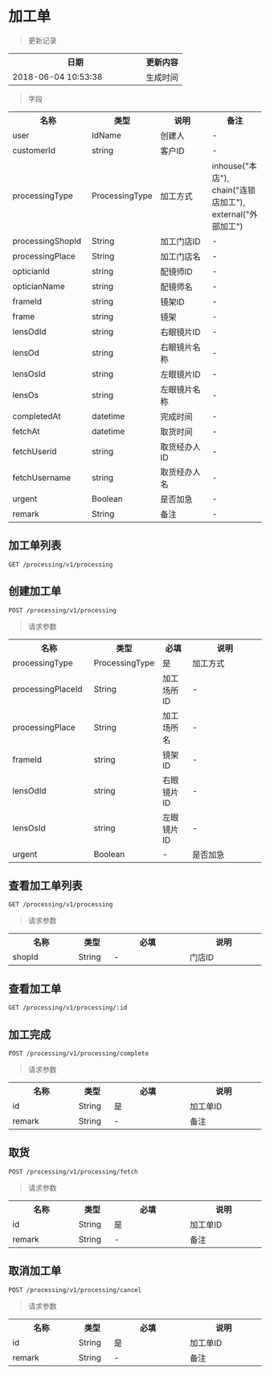 # 加工单

> 更新记录

<table>
    <tr>
        <th style="width:250px;">日期</th>
        <th>更新内容</th>
    </tr>
    <tr>
        <td>2018-06-04 10:53:38</td>
        <td>生成时间</td>
    </tr>
</table>

> 字段

<table>
    <tr>
        <th style="width:150px;">名称</th>
        <th style="width:60px;">类型</th>
        <th style="width:200px;">说明</th>
        <th>备注</th>
    </tr>
    <tr>
        <td>user</td>
        <td>IdName</td>
        <td>创建人</td>
        <td>-</td>
    </tr>
    <tr>
        <td>customerId</td>
        <td>string</td>
        <td>客户ID</td>
        <td>-</td>
    </tr>
    <tr>
        <td>processingType</td>
        <td>ProcessingType</td>
        <td>加工方式</td>
        <td>
            inhouse("本店"),
            chain("连锁店加工"),
            external("外部加工")
        </td>
    </tr>
    <tr>
        <td>processingShopId</td>
        <td>String</td>
        <td>加工门店ID</td>
        <td>-</td>
    </tr>
    <tr>
        <td>processingPlace</td>
        <td>String</td>
        <td>加工门店名</td>
        <td>-</td>
    </tr>
    <tr>
        <td>opticianId</td>
        <td>string</td>
        <td>配镜师ID</td>
        <td>-</td>
    </tr>
    <tr>
        <td>opticianName</td>
        <td>string</td>
        <td>配镜师名</td>
        <td>-</td>
    </tr>
    <tr>
        <td>frameId</td>
        <td>string</td>
        <td>镜架ID</td>
        <td>-</td>
    </tr>
    <tr>
        <td>frame</td>
        <td>string</td>
        <td>镜架</td>
        <td>-</td>
    </tr>
    <tr>
        <td>lensOdId</td>
        <td>string</td>
        <td>右眼镜片ID</td>
        <td>-</td>
    </tr>
    <tr>
        <td>lensOd</td>
        <td>string</td>
        <td>右眼镜片名称</td>
        <td>-</td>
    </tr>
    <tr>
        <td>lensOsId</td>
        <td>string</td>
        <td>左眼镜片ID</td>
        <td>-</td>
    </tr>
    <tr>
        <td>lensOs</td>
        <td>string</td>
        <td>左眼镜片名称</td>
        <td>-</td>
    </tr>
    <tr>
        <td>completedAt</td>
        <td>datetime</td>
        <td>完成时间</td>
        <td>-</td>
    </tr>
    <tr>
        <td>fetchAt</td>
        <td>datetime</td>
        <td>取货时间</td>
        <td>-</td>
    </tr>
    <tr>
        <td>fetchUserid</td>
        <td>string</td>
        <td>取货经办人ID</td>
        <td>-</td>
    </tr>
    <tr>
        <td>fetchUsername</td>
        <td>string</td>
        <td>取货经办人名</td>
        <td>-</td>
    </tr>
    <tr>
        <td>urgent</td>
        <td>Boolean</td>
        <td>是否加急</td>
        <td>-</td>
    </tr>
    <tr>
        <td>remark</td>
        <td>String</td>
        <td>备注</td>
        <td>-</td>
    </tr>
</table>

## 加工单列表

```
GET /processing/v1/processing
```

## 创建加工单

```
POST /processing/v1/processing
```
> 请求参数

<table>
    <tr>
        <th style="width:150px;">名称</th>
        <th style="width:60px;">类型</th>
        <th style="width:60px;">必填</th>
        <th style="width:200px;">说明</th>
    </tr>
    <tr>
        <td>processingType</td>
        <td>ProcessingType</td>
        <td>是</td>
        <td>加工方式</td>
    </tr>
    <tr>
        <td>processingPlaceId</td>
        <td>String</td>
        <td>加工场所ID</td>
        <td>-</td>
    </tr>
    <tr>
        <td>processingPlace</td>
        <td>String</td>
        <td>加工场所名</td>
        <td>-</td>
    </tr>
    <tr>
        <td>frameId</td>
        <td>string</td>
        <td>镜架ID</td>
        <td>-</td>
    </tr>
    <tr>
        <td>lensOdId</td>
        <td>string</td>
        <td>右眼镜片ID</td>
        <td>-</td>
    </tr>
    <tr>
        <td>lensOsId</td>
        <td>string</td>
        <td>左眼镜片ID</td>
        <td>-</td>
    </tr>
    <tr>
        <td>urgent</td>
        <td>Boolean</td>
        <td>-</td>
        <td>是否加急</td>
    </tr>
</table>

## 查看加工单列表

```
GET /processing/v1/processing
```

> 请求参数

<table>
    <tr>
        <th style="width:150px;">名称</th>
        <th style="width:60px;">类型</th>
        <th style="width:200px;">必填</th>
        <th style="width:200px;">说明</th>
    </tr>
    <tr>
        <td>shopId</td>
        <td>String</td>
        <td>-</td>
        <td>门店ID</td>
    </tr>
</table>

## 查看加工单

```
GET /processing/v1/processing/:id
```

## 加工完成

```
POST /processing/v1/processing/complete
```

> 请求参数

<table>
    <tr>
        <th style="width:150px;">名称</th>
        <th style="width:60px;">类型</th>
        <th style="width:200px;">必填</th>
        <th style="width:200px;">说明</th>
    </tr>
    <tr>
        <td>id</td>
        <td>String</td>
        <td>是</td>
        <td>加工单ID</td>
    </tr>
    <tr>
        <td>remark</td>
        <td>String</td>
        <td>-</td>
        <td>备注</td>
    </tr>
</table>

## 取货

```
POST /processing/v1/processing/fetch
```

> 请求参数

<table>
    <tr>
        <th style="width:150px;">名称</th>
        <th style="width:60px;">类型</th>
        <th style="width:200px;">必填</th>
        <th style="width:200px;">说明</th>
    </tr>
    <tr>
        <td>id</td>
        <td>String</td>
        <td>是</td>
        <td>加工单ID</td>
    </tr>
    <tr>
        <td>remark</td>
        <td>String</td>
        <td>-</td>
        <td>备注</td>
    </tr>
</table>

## 取消加工单

```
POST /processing/v1/processing/cancel
```

> 请求参数

<table>
    <tr>
        <th style="width:150px;">名称</th>
        <th style="width:60px;">类型</th>
        <th style="width:200px;">必填</th>
        <th style="width:200px;">说明</th>
    </tr>
    <tr>
        <td>id</td>
        <td>String</td>
        <td>是</td>
        <td>加工单ID</td>
    </tr>
    <tr>
        <td>remark</td>
        <td>String</td>
        <td>-</td>
        <td>备注</td>
    </tr>
</table>